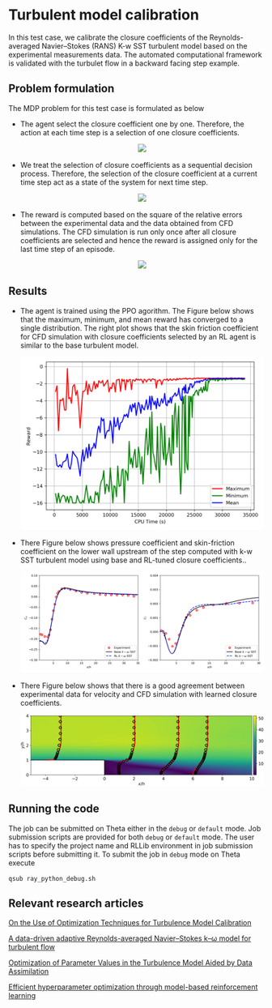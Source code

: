 # Turbulent model calibration
In this test case, we calibrate the closure coefficients of the Reynolds-averaged Navier–Stokes (RANS) K-w SST turbulent model based on the experimental measurements data. The automated computational framework is validated with the turbulet flow in a backward facing step example. 

## Problem formulation
The MDP problem for this test case is formulated as below
- The agent select the closure coefficient one by one. Therefore, the action at each time step is a selection of one closure coefficients. 
	<p align="center">
		<img src="https://latex.codecogs.com/gif.latex?%5Cdpi%7B150%7D%20a_k%3D%5Clambda_k">
	</p>

- We treat the selection of closure coefficients as a sequential decision process. Therefore, the selection of the closure coefficient at a current time step act as a state of the system for next time step. 
	<p align="center">
		<img src="https://latex.codecogs.com/gif.latex?%5Cdpi%7B150%7D%20s_k%20%3D%20%5Clambda_%7Bk-1%7D">
	</p>

- The reward is computed based on the square of the relative errors between the experimental data and the data obtained from CFD simulations. The CFD simulation is run only once after all closure coefficients are selected and hence the reward is assigned only for the last time step of an episode. 
	<p align="center">
		<img src="https://latex.codecogs.com/gif.latex?%5Cdpi%7B150%7D%20r_k%20%3D%20%5Cbegin%7Bcases%7D%200%20%5Cquad%20%5Ctext%7Bfor%7D%20%5Cquad%20k%20%5Cin%20%5B1%2Cn-1%5D%2C%20%5C%5C%20-%5Csum_%7Bi%3D1%7D%5EN%20%5Cepsilon_i%20%5Cquad%20%5Ctext%7Bwhere%7D%20%5Cquad%20%5Cepsilon_i%3D%5Ctext%7Bmin%7D%5Cbigg%281.0%2C%5Cbigg%5B%5Cfrac%7Bc_f_%7B%2Ci%7D%5E%7B%5Ctext%7BCFD%7D%7D%7D%7Bc_f_%7B%2Ci%7D%5E%7B%5Ctext%7BExpt%7D%7D%7D-1%5Cbigg%5D%5E2%20%5Cbigg%29%20%5Cend%7Bcases%7D">
	</p>

## Results
- The agent is trained using the PPO agorithm. The Figure below shows that the maximum, minimum, and mean reward has converged to a single distribution. The right plot shows that the skin friction coefficient for CFD simulation with closure coefficients selected by an RL agent is similar to the base turbulent model.
	<p align="center">
		<img src="misc/results_kw.png" width="512">
	</p>

- There Figure below shows pressure coefficient and skin-friction coefficient on the lower wall upstream of the step computed with k-w SST turbulent model using base and RL-tuned closure coefficients..
	<p align="center">
		<img src="misc/cp_cf.png" width="1024">
	</p>

- There Figure below shows that there is a good agreement between experimental data for velocity and CFD simulation with learned closure coefficients.
	<p align="center">
		<img src="misc/velocity_profile.png" width="640">
	</p>


## Running the code
The job can be submitted on Theta either in the `debug` or `default` mode. Job submission scripts are provided for both `debug` or `default` mode. The user has to specify the project name and RLLib environment in job submission scripts before submitting it. To submit the job in `debug` mode on Theta execute 
```
qsub ray_python_debug.sh
```

## Relevant research articles
[On the Use of Optimization Techniques for Turbulence Model Calibration](https://ntrs.nasa.gov/archive/nasa/casi.ntrs.nasa.gov/20190025296.pdf)

[A data-driven adaptive Reynolds-averaged Navier–Stokes k–ω model for turbulent flow](https://www.sciencedirect.com/science/article/pii/S0021999117303789)

[Optimization of Parameter Values in the Turbulence Model Aided by Data Assimilation](https://arc.aiaa.org/doi/abs/10.2514/1.J054109?journalCode=aiaaj)

[Efficient hyperparameter optimization through model-based reinforcement learning](https://www.sciencedirect.com/science/article/pii/S0925231220310523)

